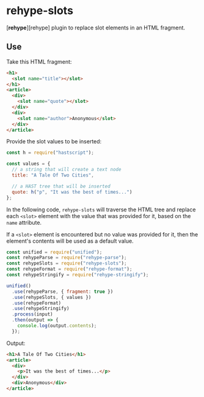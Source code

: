 # rehype-slots

[**rehype**][rehype] plugin to replace slot elements in an HTML fragment.

## Use

Take this HTML fragment:

```html
<h1>
  <slot name="title"></slot>
</h1>
<article>
  <div>
    <slot name="quote"></slot>
  </div>
  <div>
    <slot name="author">Anonymous</slot>
  </div>
</article>
```

Provide the slot values to be inserted:

```js
const h = require("hastscript");

const values = {
  // a string that will create a text node
  title: "A Tale Of Two Cities",

  // a HAST tree that will be inserted
  quote: h("p", "It was the best of times...")
};
```

In the following code, `rehype-slots` will traverse the HTML tree and replace
each `<slot>` element with the value that was provided for it, based on the
`name` attribute.

If a `<slot>` element is encountered but no value was provided for it, then the
element's contents will be used as a default value.

```js
const unified = require("unified");
const rehypeParse = require("rehype-parse");
const rehypeSlots = require("rehype-slots");
const rehypeFormat = require("rehype-format");
const rehypeStringify = require("rehype-stringify");

unified()
  .use(rehypeParse, { fragment: true })
  .use(rehypeSlots, { values })
  .use(rehypeFormat)
  .use(rehypeStringify)
  .process(input)
  .then(output => {
    console.log(output.contents);
  });
```

Output:

```html
<h1>A Tale Of Two Cities</h1>
<article>
  <div>
    <p>It was the best of times...</p>
  </div>
  <div>Anonymous</div>
</article>
```
